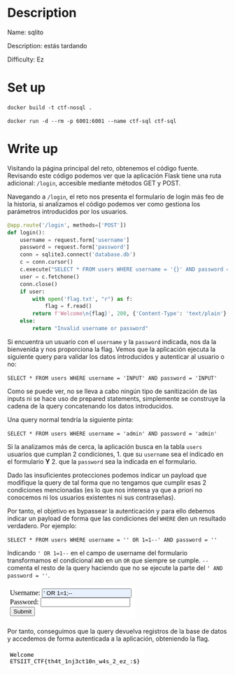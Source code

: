 # Description

Name: sqlito

Description: estás tardando

Difficulty: Ez

# Set up

`docker build -t ctf-nosql .`

`docker run -d --rm -p 6001:6001 --name ctf-sql ctf-sql`

# Write up

Visitando la página principal del reto, obtenemos el código fuente. Revisando este código podemos ver que la aplicación Flask tiene una ruta adicional: `/login`, accesible mediante métodos GET y POST.

Navegando a `/login`, el reto nos presenta el formulario de login más feo de la historia, si analizamos el código podemos ver como gestiona los parámetros introducidos por los usuarios.

```python
@app.route('/login', methods=['POST'])
def login():
    username = request.form['username']
    password = request.form['password']
    conn = sqlite3.connect('database.db')
    c = conn.cursor()
    c.execute("SELECT * FROM users WHERE username = '{}' AND password = '{}'".format(username, password))
    user = c.fetchone()
    conn.close()
    if user:
        with open('flag.txt', "r") as f:
            flag = f.read()
        return f'Welcome\n{flag}', 200, {'Content-Type': 'text/plain'}
    else:
        return "Invalid username or password"
```

 Si encuentra un usuario con el `username` y la `password` indicada, nos da la bienvenida y nos proporciona la flag. Vemos que la aplicación ejecuta la siguiente query para validar los datos introducidos y autenticar al usuario o no:

 `SELECT * FROM users WHERE username = 'INPUT' AND password = 'INPUT'`

 Como se puede ver, no se lleva a cabo ningún tipo de sanitización de las inputs ni se hace uso de prepared statements, simplemente se construye la cadena de la query concatenando los datos introducidos.

 Una query normal tendría la siguiente pinta:

 `SELECT * FROM users WHERE username = 'admin' AND password = 'admin'`

 Si la analizamos más de cerca, la aplicación busca en la tabla `users` usuarios que cumplan 2 condiciones, 1. que su `username` sea el indicado en el formulario **Y** 2. que la `password` sea la indicada en el formulario.

 Dado las insuficientes protecciones podemos indicar un payload que modifique la query de tal forma que no tengamos que cumplir esas 2 condiciones mencionadas (es lo que nos interesa ya que a priori no conocemos ni los usuarios existentes ni sus contraseñas).

 Por tanto, el objetivo es bypassear la autenticación y para ello debemos indicar un payload de forma que las condiciones del `WHERE` den un resultado verdadero. Por ejemplo:

 `SELECT * FROM users WHERE username = '' OR 1=1--' AND password = ''`

 Indicando `' OR 1=1--` en el campo de username del formulario transformamos el condicional `AND` en un `OR` que siempre se cumple. `--` comenta el resto de la query haciendo que no se ejecute la parte del `' AND password = ''`.

 ![](_assets/2023-05-06-10-38-25.png)
 
 Por tanto, conseguimos que la query devuelva registros de la base de datos y accedemos de forma autenticada a la aplicación, obteniendo la flag.

![](_assets/2023-05-06-10-38-42.png)


